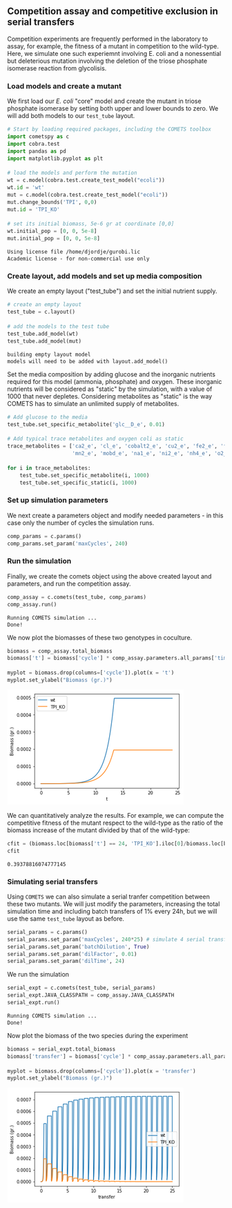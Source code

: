 ## Competition assay and competitive exclusion in serial transfers
Competition experiments are frequently performed in the laboratory to assay, for example, the fitness of a mutant in competition to the wild-type. Here, we simulate one such experiemnt involving E. coli and a nonessential but deleterious mutation involving the deletion of the triose phosphate isomerase reaction from glycolisis. 

### Load models and create a mutant
We first load our *E. coli* "core" model and create the mutant in triose phosphate isomerase by setting both upper and lower bounds to zero. We will add both models to our `test_tube` layout. 


```python
# Start by loading required packages, including the COMETS toolbox
import cometspy as c
import cobra.test
import pandas as pd
import matplotlib.pyplot as plt

# load the models and perform the mutation
wt = c.model(cobra.test.create_test_model("ecoli"))
wt.id = 'wt'
mut = c.model(cobra.test.create_test_model("ecoli"))
mut.change_bounds('TPI', 0,0)
mut.id = 'TPI_KO'

# set its initial biomass, 5e-6 gr at coordinate [0,0]
wt.initial_pop = [0, 0, 5e-8]
mut.initial_pop = [0, 0, 5e-8]
```

    Using license file /home/djordje/gurobi.lic
    Academic license - for non-commercial use only


### Create layout, add models and set up media composition
We create an empty layout ("test_tube") and set the initial nutrient supply.


```python
# create an empty layout
test_tube = c.layout()

# add the models to the test tube
test_tube.add_model(wt)
test_tube.add_model(mut)
```

    building empty layout model
    models will need to be added with layout.add_model()


Set the media composition by adding glucose and the inorganic nutrients required for this model (ammonia, phosphate) and oxygen. These inorganic nutrients will be considered as "static" by the simulation, with a value of 1000 that never depletes. Considering metabolites as "static" is the way COMETS has to simulate an unlimited supply of metabolites.


```python
# Add glucose to the media 
test_tube.set_specific_metabolite('glc__D_e', 0.01)

# Add typical trace metabolites and oxygen coli as static
trace_metabolites = ['ca2_e', 'cl_e', 'cobalt2_e', 'cu2_e', 'fe2_e', 'fe3_e', 'h_e', 'k_e', 'h2o_e', 'mg2_e',
                     'mn2_e', 'mobd_e', 'na1_e', 'ni2_e', 'nh4_e', 'o2_e', 'pi_e', 'so4_e', 'zn2_e']

for i in trace_metabolites:
    test_tube.set_specific_metabolite(i, 1000)
    test_tube.set_specific_static(i, 1000)
```

### Set up simulation parameters
We next create a parameters object and modify needed parameters - in this case only the number of cycles the simulation runs.  


```python
comp_params = c.params()
comp_params.set_param('maxCycles', 240)
```

### Run the simulation

Finally, we create the comets object using the above created layout and parameters, and run the competition assay. 


```python
comp_assay = c.comets(test_tube, comp_params)
comp_assay.run()
```
    
    Running COMETS simulation ...
    Done!


We now plot the biomasses of these two genotypes in coculture. 


```python
biomass = comp_assay.total_biomass
biomass['t'] = biomass['cycle'] * comp_assay.parameters.all_params['timeStep']

myplot = biomass.drop(columns=['cycle']).plot(x = 't')
myplot.set_ylabel("Biomass (gr.)")
```




![png](img/comp_1.png)


We can quantitatively analyze the results. For example, we can compute the competitive fitness of the mutant respect to the wild-type as the ratio of the biomass increase of the mutant divided by that of the wild-type: 


```python
cfit = (biomass.loc[biomass['t'] == 24, 'TPI_KO'].iloc[0]/biomass.loc[biomass['t'] == 0, 'TPI_KO'].iloc[0])/(biomass.loc[biomass['t'] == 24, 'wt'].iloc[0]/biomass.loc[biomass['t'] == 0, 'wt'].iloc[0])
cfit
```




    0.39378816074777145



### Simulating serial transfers 
Using `COMETS` we can also simulate a serial tranfer competition between these two mutants. We will just modify the parameters, increasing the total simulation time and including batch transfers of 1% every 24h, but we will use the same `test_tube` layout as before. 


```python
serial_params = c.params()
serial_params.set_param('maxCycles', 240*25) # simulate 4 serial transfers of 24h each
serial_params.set_param('batchDilution', True)
serial_params.set_param('dilFactor', 0.01)
serial_params.set_param('dilTime', 24)
```

We run the simulation 


```python
serial_expt = c.comets(test_tube, serial_params)
serial_expt.JAVA_CLASSPATH = comp_assay.JAVA_CLASSPATH
serial_expt.run()
```
    
    Running COMETS simulation ...
    Done!


Now plot the biomass of the two species during the experiment 


```python
biomass = serial_expt.total_biomass
biomass['transfer'] = biomass['cycle'] * comp_assay.parameters.all_params['timeStep']/24

myplot = biomass.drop(columns=['cycle']).plot(x = 'transfer')
myplot.set_ylabel("Biomass (gr.)")
```




![png](img/comp_2.png)

